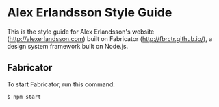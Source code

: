 # Alex Erlandsson Style Guide

This is the style guide for Alex Erlandsson's website (http://alexerlandsson.com) built on Fabricator (http://fbrctr.github.io/), a design system framework built on Node.js.

## Fabricator

To start Fabricator, run this command:

```shell
$ npm start
```

